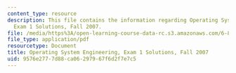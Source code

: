 ```yaml
---
content_type: resource
description: This file contains the information regarding Operating System Engineering,
  Exam 1 Solutions, Fall 2007.
file: /media/https%3A/open-learning-course-data-rc.s3.amazonaws.com/6-828-operating-system-engineering-fall-2012/9576e2777d88ca06297967f6d2f7e7c5_MIT6_828F12_q07_1_sol.pdf
file_type: application/pdf
resourcetype: Document
title: Operating System Engineering, Exam 1 Solutions, Fall 2007
uid: 9576e277-7d88-ca06-2979-67f6d2f7e7c5
---
```

